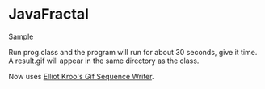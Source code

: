 # JavaFractal
<a href = "http://gfycat.com/UnpleasantAffectionateAvocet"> Sample</a>

Run prog.class and the program will run for about 30 seconds, give it time. A result.gif will appear in the same directory as the class.

Now uses <a href="http://elliot.kroo.net/software/java/GifSequenceWriter/GifSequenceWriter.java"> Elliot Kroo's Gif Sequence Writer</a>.

